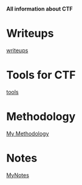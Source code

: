**All information about CTF**

# Writeups

[writeups](https://pedroferreira97.github.io/CTF/writeups)

# Tools for CTF

[tools](https://pedroferreira97.github.io/CTF/tools)

# Methodology

[My Methodology](https://pedroferreira97.github.io/CTF/methodology.html)

# Notes

[MyNotes](https://pedroferreira97.github.io/CTF/notes.html)

